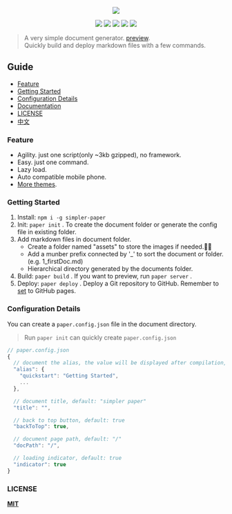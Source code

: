 
<p align="center" height="300">
<img src="https://github.com/DhyanaChina/simpler-paper/blob/master/logo.png" align="center">
</p>

<p align=center>
<a target="_blank" href="https://www.npmjs.com/package/simpler-paper" title="NPM version"><img src="https://img.shields.io/github/package-json/v/DhyanaChina/simpler-paper.svg?style=flat-square"></a>
<a target="_blank" href="http://nodejs.org/download/" title="Node version"><img src="https://img.shields.io/badge/node.js-%3E=_6.0-green.svg?style=flat-square"></a>
<a target="_blank" href="https://opensource.org/licenses/MIT" title="License: MIT"><img src="https://img.shields.io/github/license/mashape/apistatus.svg?style=flat-square"></a>
<a target="_blank" href="https://travis-ci.org/DhyanaChina/simpler-paper" title="Build Status"><img src="https://img.shields.io/travis/DhyanaChina/simpler-paper/master.svg?style=flat-square"></a>
<a target="_blank" href="https://www.npmjs.com/package/simpler-paper" title="Downloads"><img src="https://img.shields.io/npm/dt/simpler-paper.svg?style=flat-square"></a>
</p>

> A very simple document generator. [preview](https://wittbulter.github.io/simpler-paper/).    
> Quickly build and deploy markdown files with a few commands.    

## Guide  
- [Feature](#feature)  
- [Getting Started](#getting-started)  
- [Configuration Details](#configuration-details)  
- [Documentation](https://wittbulter.github.io/simpler-paper/)  
- [LICENSE](#license)  
- [中文](README_CN.md)

### Feature  
- Agility. just one script(only ~3kb gzipped), no framework.  
- Easy. just one command.  
- Lazy load.  
- Auto compatible mobile phone.  
- [More themes](https://github.com/DhyanaChina/simpler-paper-themes).

### Getting Started  
1. Install: `npm i -g simpler-paper`  
2. Init: `paper init` . To create the document folder or generate the config file in existing folder.  
3. Add markdown files in document folder.   
    - Create a folder named "assets" to store the images if needed.🤔🤔  
    - Add a munber prefix connected by '_' to sort the document or folder. (e.g. 1_firstDoc.md)  
    - Hierarchical directory generated by the documents folder.  
4. Build: `paper build` . If you want to preview, run `paper server` .  
5. Deploy: `paper deploy` . Deploy a Git repository to GitHub.
Remember to [set](https://help.github.com/articles/configuring-a-publishing-source-for-github-pages/#enabling-github-pages-to-publish-your-site-from-master-or-gh-pages) to GitHub pages.

### Configuration Details
You can create a `paper.config.json` file in the document directory.

> Run `paper init` can quickly create `paper.config.json`

```typescript
// paper.config.json
{
  // document the alias, the value will be displayed after compilation, default: null
  "alias": {
    "quickstart": "Getting Started",
    ...
  },

  // document title, default: "simpler paper"
  "title": "",

  // back to top button, default: true
  "backToTop": true,

  // document page path, default: "/"
  "docPath": "/",

  // loading indicator, default: true
  "indicator": true
}
```  


### LICENSE

[**MIT**](LICENSE)


